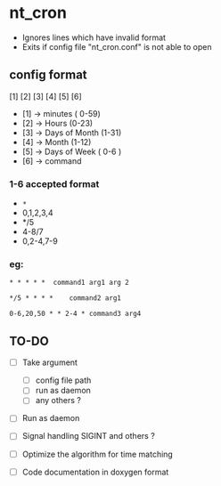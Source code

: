 # nt_cron

- Ignores lines which have invalid format
- Exits if config file "nt_cron.conf" is not able to open
  
##  config format

[1] [2] [3] [4] [5] [6]
- [1] -> minutes ( 0-59)
- [2] -> Hours (0-23)
- [3] -> Days of Month (1-31)
- [4] -> Month (1-12)
- [5] -> Days of Week ( 0-6 )
- [6] -> command

### 1-6 accepted format

  -  `*`
  -  0,1,2,3,4
  -  */5
  -  4-8/7
  -  0,2-4,7-9

### eg:

`* * * * *  command1 arg1 arg 2`

`*/5 * * * *    command2 arg1`

`0-6,20,50 * * 2-4 * command3 arg4`



## TO-DO

- [ ] Take argument
  - [ ] config file path
  - [ ] run as daemon
  - [ ] any others ?
- [ ] Run as daemon 
- [ ] Signal handling SIGINT and others ?
- [ ] Optimize the algorithm for time matching
- [ ] Code documentation in doxygen format 

  
